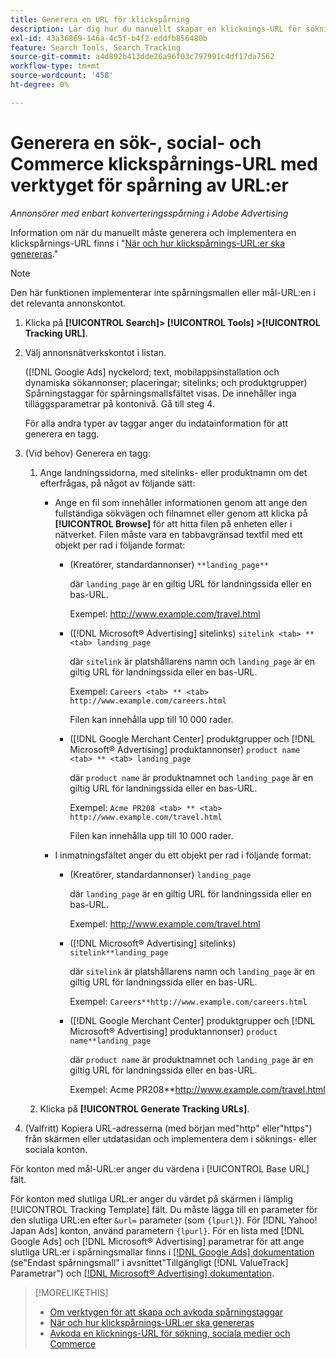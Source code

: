 ```yaml
---
title: Generera en URL för klickspårning
description: Lär dig hur du manuellt skapar en klicknings-URL för sökning, sociala medier och Commerce.
exl-id: 43a36869-146a-4c5f-b4f2-eddfb856480b
feature: Search Tools, Search Tracking
source-git-commit: a4d892b413dde26a96f03c797991c4df17da7562
workflow-type: tm+mt
source-wordcount: '458'
ht-degree: 0%

---
```


# Generera en sök-, social- och Commerce klickspårnings-URL med verktyget för spårning av URL:er

*Annonsörer med enbart konverteringsspårning i Adobe Advertising*

Information om när du manuellt måste generera och implementera en klickspårnings-URL finns i &quot;[När och hur klickspårnings-URL:er ska genereras](/help/search-social-commerce/tracking/click-tracking-ways-to-generate.md).&quot;

>[!NOTE]
>
>Den här funktionen implementerar inte spårningsmallen eller mål-URL:en i det relevanta annonskontot.

1. Klicka på **[!UICONTROL Search]> [!UICONTROL Tools] >[!UICONTROL Tracking URL]**.

1. Välj annonsnätverkskontot i listan.

   ([!DNL Google Ads] nyckelord; text, mobilappsinstallation och dynamiska sökannonser; placeringar; sitelinks; och produktgrupper) Spårningstaggar för spårningsmallsfältet visas. De innehåller inga tilläggsparametrar på kontonivå. Gå till steg 4.

   För alla andra typer av taggar anger du indatainformation för att generera en tagg.

1. (Vid behov) Generera en tagg:

   1. Ange landningssidorna, med sitelinks- eller produktnamn om det efterfrågas, på något av följande sätt:

      * Ange en fil som innehåller informationen genom att ange den fullständiga sökvägen och filnamnet eller genom att klicka på **[!UICONTROL Browse]** för att hitta filen på enheten eller i nätverket. Filen måste vara en tabbavgränsad textfil med ett objekt per rad i följande format:

         * (Kreatörer, standardannonser) `**landing_page**`

           där `landing_page` är en giltig URL för landningssida eller en bas-URL.

           Exempel: http://www.example.com/travel.html

         * ([!DNL Microsoft® Advertising] sitelinks) `sitelink <tab> ** <tab> landing_page`

           där `sitelink` är platshållarens namn och `landing_page` är en giltig URL för landningssida eller en bas-URL.

           Exempel: `Careers <tab> ** <tab> http://www.example.com/careers.html`

           Filen kan innehålla upp till 10 000 rader.

         * ([!DNL Google Merchant Center] produktgrupper och [!DNL Microsoft® Advertising] produktannonser) `product name <tab> ** <tab> landing_page`

           där `product name` är produktnamnet och `landing_page` är en giltig URL för landningssida eller en bas-URL.

           Exempel: `Acme PR208 <tab> ** <tab> http://www.example.com/travel.html`

           Filen kan innehålla upp till 10 000 rader.

      * I inmatningsfältet anger du ett objekt per rad i följande format:

         * (Kreatörer, standardannonser) `landing_page`

           där `landing_page` är en giltig URL för landningssida eller en bas-URL.

           Exempel: http://www.example.com/travel.html

         * ([!DNL Microsoft® Advertising] sitelinks) `sitelink**landing_page`

           där `sitelink` är platshållarens namn och `landing_page` är en giltig URL för landningssida eller en bas-URL.

           Exempel: `Careers**http://www.example.com/careers.html`

         * ([!DNL Google Merchant Center] produktgrupper och [!DNL Microsoft® Advertising] produktannonser) `product name**landing_page`

           där `product name` är produktnamnet och `landing_page` är en giltig URL för landningssida eller en bas-URL.

           Exempel: Acme PR208**http://www.example.com/travel.html

   1. Klicka på **[!UICONTROL Generate Tracking URLs]**.

1. (Valfritt) Kopiera URL-adresserna (med början med&quot;http&quot; eller&quot;https&quot;) från skärmen eller utdatasidan och implementera dem i söknings- eller sociala konton.

För konton med mål-URL:er anger du värdena i [!UICONTROL Base URL] fält.

För konton med slutliga URL:er anger du värdet på skärmen i lämplig [!UICONTROL Tracking Template] fält. Du måste lägga till en parameter för den slutliga URL:en efter `&url=` parameter (som `{lpurl}`). För [!DNL Yahoo! Japan Ads] konton, använd parametern `{lpurl}`. För en lista med [!DNL Google Ads] och [!DNL Microsoft® Advertising] parametrar för att ange slutliga URL:er i spårningsmallar finns i [[!DNL Google Ads] dokumentation](https://support.google.com/google-ads/answer/6305348) (se&quot;Endast spårningsmall&quot; i avsnittet&quot;Tillgängligt [!DNL ValueTrack] Parametrar&quot;) och [[!DNL Microsoft® Advertising] dokumentation](https://help.ads.microsoft.com/#apex/3/en/56799/2).

>[!MORELIKETHIS]
>
>* [Om verktygen för att skapa och avkoda spårningstaggar](tracking-tools-about.md)
>* [När och hur klickspårnings-URL:er ska genereras](/help/search-social-commerce/tracking/click-tracking-ways-to-generate.md)
>* [Avkoda en klicknings-URL för sökning, sociala medier och Commerce](click-tracking-url-decode.md)
